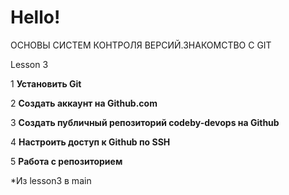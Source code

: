 # Hello!

ОСНОВЫ СИСТЕМ КОНТРОЛЯ ВЕРСИЙ.ЗНАКОМСТВО С GIT

Lesson 3

1 **Установить Git**

2 **Создать аккаунт на Github.com**

3 **Создать публичный репозиторий codeby-devops на Github**

4 **Настроить доступ к Github по SSH**

5 **Работа с репозиторием**

*Из lesson3 в main
